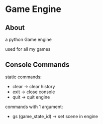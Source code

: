 # Game Engine 
## About
a python Game engine 

used for all my games 

## Console Commands
static commands:
- clear -> clear history
- exit -> close console
- quit -> quit engine 

commands with 1 argument:
- gs (game_state_id) -> set scene in engine